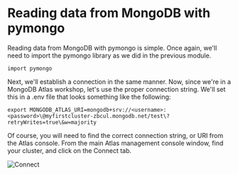 # Reading data from MongoDB with pymongo

Reading data from MongoDB with pymongo is simple. Once again, we'll need to import the pymongo library as we did in the previous module.

```
import pymongo
```

Next, we'll establish a connection in the same manner. Now, since we're in a MongoDB Atlas workshop, let's use the proper connection string. We'll set this in a .env file that looks something like the following:

```
export MONGODB_ATLAS_URI=mongodb+srv://<username>:<password>\@myfirstcluster-zbcul.mongodb.net/test\?retryWrites=true\&w=majority
```

Of course, you will need to find the correct connection string, or URI from the Atlas console. From the main Atlas management console window, find your cluster, and click on the Connect tab. 

![Connect](https://github.com/mongodb-developer/workshop/blob/python/Python/03-Read/atlas_connect.gif "Connect to Atlas MongoDB Instance")
